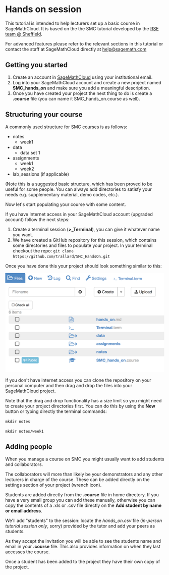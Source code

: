 # Hands on session
This tutorial is intended to help lecturers set up a basic course in SageMathCloud.  It is based on the the SMC tutorial developed by the [RSE team @ Sheffield](http://rse.shef.ac.uk).

For advanced features please refer to the relevant sections in this tutorial or contact the staff at SageMathCloud directly  at help@sagemath.com  

## Getting you started
1. Create an account in [SageMathCloud](https://cloud.sagemath.com/) using your institutional email.
2. Log into your SageMathCloud account and create a new project named **SMC_hands_on** and make sure you add a meaningful description.
3. Once you have created your project the next thing to do is create a **.course** file (you can name it SMC_hands_on.course as well).

## Structuring your course
A commonly used structure for SMC courses is as follows:
  - notes
    - week1
  - data
    - data set 1
  - assignments
    - week1
    - week2
  - lab_sessions (if applicable)

(Note this is a suggested basic structure, which has been proved to be useful for some people. You can always add directories to satisfy your needs e.g. supplementary material, demo codes, etc.).

Now let's start populating your course with some content.

If you have Internet access in your SageMathCloud account (upgraded account) follow the next steps:

1. Create a terminal session (**>_Terminal**), you can give it whatever name you want.
2. We have created a GitHub repository for this session, which contains some directories and files to populate your project. In your terminal checkout the repo:
`git clone https://github.com/trallard/SMC_HandsOn.git`

Once you have done this your project should look something similar to this:

![directories](assets/files.png)

If you don't have internet access you can clone the repository on your personal computer and then drag and drop the files into your SageMathCloud project.

Note that the drag and drop functionality has a size limit so you might need to create your project directories first. You can do this by using the **New** button or typing directly the terminal commands:

`mkdir notes`

`mkdir notes/week1`

## Adding people
When you manage a course on SMC you might usually want to add students and collaborators.

The collaborators will more than likely be your demonstrators and any other lecturers in charge of the course. These can be added directly on the settings section of your project (wrench icon).

Students are added directly from the **.course** file in home directory. If you have a very small group you can add these manually, otherwise you can copy the contents of a .xls or .csv file directly on the **Add student by name or email address**.

We'll add "students" to the session: locate the *hands_on.csv* file (*in-person tutorial session only*, sorry) provided by the tutor and add your peers as students.

As they accept the invitation you will be able to see the students name and email  in your **.course** file. This also provides information on when they last accesses the course.

Once a student has been added to the project they have their own copy of the project.
